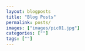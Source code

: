 ```yaml
---
layout: blogposts
title: "Blog Posts"
permalink: posts/
images: ["images/pic01.jpg"]
categories: [""]
tags: [""]
---
```

